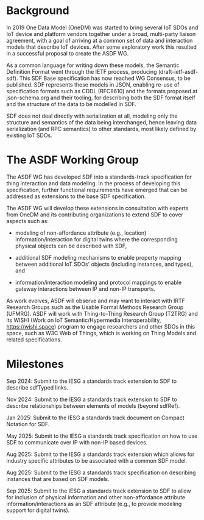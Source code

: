 # Background

In 2019 One Data Model (OneDM) was started to bring several IoT SDOs and IoT device and platform vendors together under a broad, multi-party liaison agreement, with a goal of arriving at a common set of data and interaction models that describe IoT devices.
After some exploratory work this resulted in a successful proposal to create the ASDF WG.

As a common language for writing down these models, the Semantic Definition Format went through the IETF process, producing (draft-ietf-asdf-sdf).
This SDF Base specification has now reached WG Consensus, to be published.
SDF represents these models in JSON, enabling re-use of specification formats such as CDDL (RFC8610) and the formats proposed at json-schema.org and their tooling, for describing both the SDF format itself and the structure of the data to be modelled in SDF.

SDF does not deal directly with serialization at all, modeling only the structure and semantics of the data being interchanged, hence leaving data serialization (and RPC semantics) to other standards, most likely defined by existing IoT SDOs.

# The ASDF Working Group

The ASDF WG has developed SDF into a standards-track specification for thing interaction and data modeling.
In the process of developing this specification, further functional requirements have emerged that can be addressed as extensions to the base SDF specification.

The ASDF WG will develop these extensions in consultation with experts from OneDM and its contributing organizations to extend SDF to cover aspects such as:

* modeling of non-affordance attribute (e.g., location) information/interaction for digital twins where the corresponding physical objects can be described with SDF,

* additional SDF modeling mechanisms to enable property mapping between additional IoT SDOs' objects (including instances, and types), and

* information/interaction modeling and protocol mappings to enable gateway interactions between IP and non-IP transports.

As work evolves, ASDF will observe and may want to interact with IRTF Research Groups such as the Usable Formal Methods Research Group (UFMRG).
ASDF will work with Thing-to-Thing Research Group (T2TRG) and its WISHI (Work on IoT Semantic/Hypermedia Interoperability, https://wishi.space) program to engage researchers  and other SDOs in this space, such as W3C Web of Things, which is working on Thing Models and related specifications.

# Milestones

Sep 2024: Submit to the IESG a standards track extension to SDF to describe sdfTyped links.

Nov 2024: Submit to the IESG a standards track extension to SDF to describe relationships between elements of models (beyond sdfRef).

Jan 2025: Submit to the IESG a standards track document on Compact Notation for SDF.

May 2025: Submit to the IESG a standards track specification on how to use SDF to communicate over IP with non-IP based devices.

Aug 2025: Submit to the IESG a standards track extension which allows for industry specific attributes to be associated with a common SDF model.

Aug 2025: Submit to the IESG a standards track specification on describing instances that are based on SDF models.

Sep 2025: Submit to the IESG a standards track extension to SDF to allow for inclusion of physical information and other non-affordance attribute information/interactions as an SDF attribute (e.g., to provide modeling support for digital twins).

